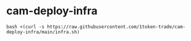 # cam-deploy-infra

```
bash <(curl -s https://raw.githubusercontent.com/1token-trade/cam-deploy-infra/main/infra.sh)
```
